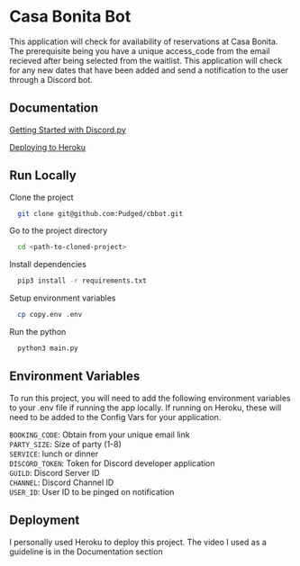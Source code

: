 
# Casa Bonita Bot

This application will check for availability of reservations at Casa Bonita. The prerequisite being you have a unique access_code from the email recieved after being selected from the waitlist. This application will check for any new dates that have been added and send a notification to the user through a Discord bot.



## Documentation

[Getting Started with Discord.py](https://discordpy.readthedocs.io/en/stable)

[Deploying to Heroku](https://www.youtube.com/watch?v=TxYGJyuEXPk)

## Run Locally

Clone the project

```bash
  git clone git@github.com:Pudged/cbbot.git
```

Go to the project directory

```bash
  cd <path-to-cloned-project>
```

Install dependencies

```bash
  pip3 install -r requirements.txt
```

Setup environment variables
```bash
  cp copy.env .env
```

Run the python

```bash
  python3 main.py
```


## Environment Variables

To run this project, you will need to add the following environment variables to your .env file if running the app locally. If running on Heroku, these will need to be added to the Config Vars for your application.

`BOOKING_CODE`: Obtain from your unique email link \
`PARTY_SIZE`: Size of party (1-8)\
`SERVICE`: lunch or dinner\
`DISCORD_TOKEN`:  Token for Discord developer application\
`GUILD`: Discord Server ID\
`CHANNEL`: Discord Channel ID\
`USER_ID`: User ID to be pinged on notification


## Deployment
I personally used Heroku to deploy this project. The video I used as a guideline is in the Documentation section

